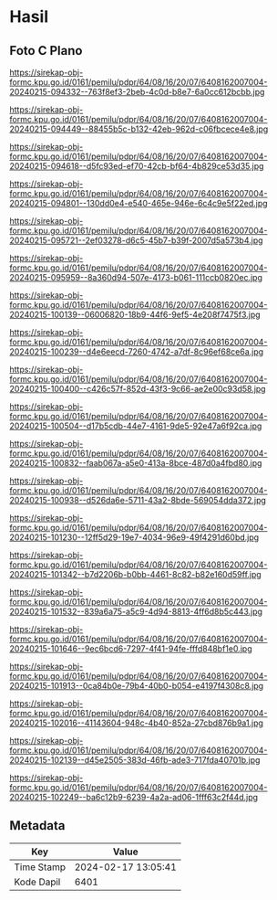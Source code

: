 # Hasil

## Foto C Plano

https://sirekap-obj-formc.kpu.go.id/0161/pemilu/pdpr/64/08/16/20/07/6408162007004-20240215-094332--763f8ef3-2beb-4c0d-b8e7-6a0cc612bcbb.jpg

https://sirekap-obj-formc.kpu.go.id/0161/pemilu/pdpr/64/08/16/20/07/6408162007004-20240215-094449--88455b5c-b132-42eb-962d-c06fbcece4e8.jpg

https://sirekap-obj-formc.kpu.go.id/0161/pemilu/pdpr/64/08/16/20/07/6408162007004-20240215-094618--d5fc93ed-ef70-42cb-bf64-4b829ce53d35.jpg

https://sirekap-obj-formc.kpu.go.id/0161/pemilu/pdpr/64/08/16/20/07/6408162007004-20240215-094801--130dd0e4-e540-465e-946e-6c4c9e5f22ed.jpg

https://sirekap-obj-formc.kpu.go.id/0161/pemilu/pdpr/64/08/16/20/07/6408162007004-20240215-095721--2ef03278-d6c5-45b7-b39f-2007d5a573b4.jpg

https://sirekap-obj-formc.kpu.go.id/0161/pemilu/pdpr/64/08/16/20/07/6408162007004-20240215-095959--8a360d94-507e-4173-b061-111ccb0820ec.jpg

https://sirekap-obj-formc.kpu.go.id/0161/pemilu/pdpr/64/08/16/20/07/6408162007004-20240215-100139--06006820-18b9-44f6-9ef5-4e208f7475f3.jpg

https://sirekap-obj-formc.kpu.go.id/0161/pemilu/pdpr/64/08/16/20/07/6408162007004-20240215-100239--d4e6eecd-7260-4742-a7df-8c96ef68ce6a.jpg

https://sirekap-obj-formc.kpu.go.id/0161/pemilu/pdpr/64/08/16/20/07/6408162007004-20240215-100400--c426c57f-852d-43f3-9c66-ae2e00c93d58.jpg

https://sirekap-obj-formc.kpu.go.id/0161/pemilu/pdpr/64/08/16/20/07/6408162007004-20240215-100504--d17b5cdb-44e7-4161-9de5-92e47a6f92ca.jpg

https://sirekap-obj-formc.kpu.go.id/0161/pemilu/pdpr/64/08/16/20/07/6408162007004-20240215-100832--faab067a-a5e0-413a-8bce-487d0a4fbd80.jpg

https://sirekap-obj-formc.kpu.go.id/0161/pemilu/pdpr/64/08/16/20/07/6408162007004-20240215-100938--d526da6e-5711-43a2-8bde-569054dda372.jpg

https://sirekap-obj-formc.kpu.go.id/0161/pemilu/pdpr/64/08/16/20/07/6408162007004-20240215-101230--12ff5d29-19e7-4034-96e9-49f4291d60bd.jpg

https://sirekap-obj-formc.kpu.go.id/0161/pemilu/pdpr/64/08/16/20/07/6408162007004-20240215-101342--b7d2206b-b0bb-4461-8c82-b82e160d59ff.jpg

https://sirekap-obj-formc.kpu.go.id/0161/pemilu/pdpr/64/08/16/20/07/6408162007004-20240215-101532--839a6a75-a5c9-4d94-8813-4ff6d8b5c443.jpg

https://sirekap-obj-formc.kpu.go.id/0161/pemilu/pdpr/64/08/16/20/07/6408162007004-20240215-101646--9ec6bcd6-7297-4f41-94fe-fffd848bf1e0.jpg

https://sirekap-obj-formc.kpu.go.id/0161/pemilu/pdpr/64/08/16/20/07/6408162007004-20240215-101913--0ca84b0e-79b4-40b0-b054-e4197f4308c8.jpg

https://sirekap-obj-formc.kpu.go.id/0161/pemilu/pdpr/64/08/16/20/07/6408162007004-20240215-102016--41143604-948c-4b40-852a-27cbd876b9a1.jpg

https://sirekap-obj-formc.kpu.go.id/0161/pemilu/pdpr/64/08/16/20/07/6408162007004-20240215-102139--d45e2505-383d-46fb-ade3-717fda40701b.jpg

https://sirekap-obj-formc.kpu.go.id/0161/pemilu/pdpr/64/08/16/20/07/6408162007004-20240215-102249--ba6c12b9-6239-4a2a-ad06-1fff63c2f44d.jpg


## Metadata

| Key        | Value               |
| ---------- | ------------------- |
| Time Stamp | 2024-02-17 13:05:41 |
| Kode Dapil | 6401                |




